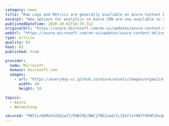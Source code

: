 ```yaml
---
category: news
title: "Raw Logs and Metrics are generally available on Azure Content Delivery Network (CDN) from Microsoft CDN"
excerpt: "New options for analytics on Azure CDN are now available to unblock more scenarios for you"
publishedDateTime: 2020-10-01T16:35:31Z
originalUrl: "https://azure.microsoft.com/en-us/updates/azure-content-delivery-network-cdn-from-microsoft-cdn-http-raw-logs-and-metrics-is-generally-available/"
webUrl: "https://azure.microsoft.com/en-us/updates/azure-content-delivery-network-cdn-from-microsoft-cdn-http-raw-logs-and-metrics-is-generally-available/"
type: article
quality: 83
heat: 83
published: true

provider:
  name: Microsoft
  domain: microsoft.com
  images:
    - url: "https://everyday-cc.github.io/azure/assets/images/organizations/microsoft.com-50x50.jpg"
      width: 50
      height: 50

topics:
  - Azure
  - Networking

secured: "PWI1Ln9GMvXJd2QjwI7/PdBlRE/BWCjT9E2uoA/CL1ZefJs+987fdFWF2hvqQNgDHLj0Rp/hIqQ+oNThxYzEWefBpQndHkkGUoKDZehs24a2MV5zK3D5h9yH4n/SEHTTCXtZlRyttlIJ6EmXMMrcyPtzDgebFQ0EXoieET1r+KxOMjrhI+f7v8JiWjwsgQDtG68Zahb0/mnfdie/apSlsotQckA+OcnBCCQ6MKYHMfNx1weHYSEjcEpj9ymRHYesrjhSlvSIqTciDAxnMZftmQK79o2lEurCcwr1kk6TBPPOvbki5MP4rnEeNvvZs249xCzg/onZ7rRO9yuJAwkOS/y7AIfnodLSmV1M8rwWNxY=;/VPLNdKavRZc9u/8XQ2pBQ=="
---
```


